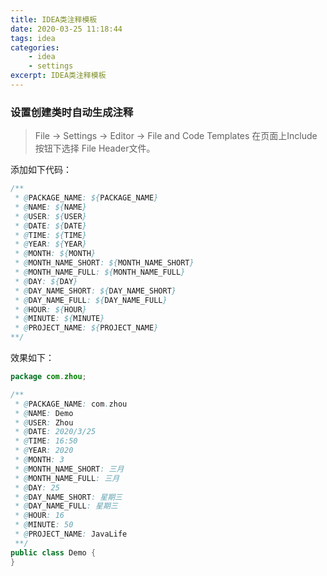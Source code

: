 ```yaml
---
title: IDEA类注释模板
date: 2020-03-25 11:18:44
tags: idea
categories:
	- idea
	- settings
excerpt: IDEA类注释模板
---
```


### 设置创建类时自动生成注释
> File -> Settings -> Editor -> File and Code Templates
> 在页面上Include按钮下选择 File Header文件。

添加如下代码：
```java 
/** 
 * @PACKAGE_NAME: ${PACKAGE_NAME}
 * @NAME: ${NAME}
 * @USER: ${USER}
 * @DATE: ${DATE}
 * @TIME: ${TIME}
 * @YEAR: ${YEAR}
 * @MONTH: ${MONTH}
 * @MONTH_NAME_SHORT: ${MONTH_NAME_SHORT}
 * @MONTH_NAME_FULL: ${MONTH_NAME_FULL}
 * @DAY: ${DAY}
 * @DAY_NAME_SHORT: ${DAY_NAME_SHORT}
 * @DAY_NAME_FULL: ${DAY_NAME_FULL}
 * @HOUR: ${HOUR}
 * @MINUTE: ${MINUTE}
 * @PROJECT_NAME: ${PROJECT_NAME}
**/
```
效果如下：
``` java
package com.zhou;

/**
 * @PACKAGE_NAME: com.zhou
 * @NAME: Demo
 * @USER: Zhou
 * @DATE: 2020/3/25
 * @TIME: 16:50
 * @YEAR: 2020
 * @MONTH: 3
 * @MONTH_NAME_SHORT: 三月
 * @MONTH_NAME_FULL: 三月
 * @DAY: 25
 * @DAY_NAME_SHORT: 星期三
 * @DAY_NAME_FULL: 星期三
 * @HOUR: 16
 * @MINUTE: 50
 * @PROJECT_NAME: JavaLife
 **/
public class Demo {
}
```
